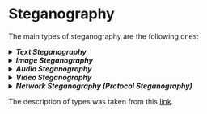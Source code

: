 # Steganography
The main types of steganography are the following ones:
<details><summary><b><i>Text Steganography</i></b></summary>
Text Steganography is hiding information inside the text files. It involves things like changing the format of existing text, changing words within a text, generating random character sequences or using context-free grammars to generate readable texts. Various techniques used to hide the data in the text are:
<ul>
<li>Format Based Method</li>
<li>Random and Statistical Generation</li>
<li>Linguistic Method</li>
</ul>
</details>
<details><summary><b><i>Image Steganography</i></b></summary>
Hiding the data by taking the cover object as the image is known as image steganography.  In digital steganography, images are widely used cover source because there are a huge number of bits present in the digital representation of an image. There are a lot of ways to hide information inside an image. Common approaches include:
<ul>
<li>Masking and Filtering</li>
<li>Redundant Pattern Encoding</li>
<li>Encrypt and Scatter</li>
<li>Coding and Cosine Transformation</li>
</ul>
</details>

<details><summary><b><i>Audio Steganography</i></b></summary>
In audio steganography, the secret message is embedded into an audio signal which alters the binary sequence of the corresponding audio file. Hiding secret messages in digital sound is a much more difficult process when compared to others, such as Image Steganography. Different methods of audio steganography include:
<ul>
<li>Least Significant Bit Encoding</li>
<li>Parity Encoding</li>
<li>Phase Coding</li>
<li>Spread Spectrum</li>
</ul>
This method hides the data in WAV, AU, and even MP3 sound files.
</details>

<details><summary><b><i>Video Steganography</i></b></summary>
In Video Steganography you can hide kind of data into digital video format. The advantage of this type is a large amount of data can be hidden inside and the fact that it is a moving stream of images and sounds. You can think of this as the combination of Image Steganography and Audio Steganography. Two main classes of Video Steganography include:
<ul>
<li>Embedding data in uncompressed raw video and compressing it later</li>
<li>Embedding data directly into the compressed data stream</li>
</ul>
</details>

<details><summary><b><i>Network Steganography (Protocol Steganography)</i></b></summary>
It is the technique of embedding information within network control protocols used in data transmission such TCP, UDP, ICMP etc. You can use steganography in some covert channels that you can find in the OSI model. For Example, you can hide information in the header of a TCP/IP packet in some fields that are either optional.
</details>

The description of types was taken from this [link](https://www.edureka.co/blog/steganography-tutorial).
